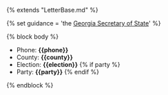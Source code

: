 {% extends "LetterBase.md" %}

{% set guidance = 'the [Georgia Secretary of State](https://sos.ga.gov/admin/uploads/Absentee_Voting_Guide_20142.pdf)' %}

{% block body %}
- Phone: **{{phone}}**
- County: **{{county}}**
- Election: **{{election}}**
{% if party %}
- Party: **{{party}}**
{% endif %}

{% endblock %}
